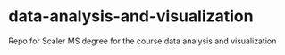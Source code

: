 # data-analysis-and-visualization
Repo for Scaler MS degree for the course data analysis and visualization
